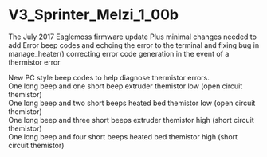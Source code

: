 # V3_Sprinter_Melzi_1_00b
The July 2017 Eaglemoss firmware update Plus minimal changes needed to add Error beep codes and echoing the error to the terminal and fixing bug in manage_heater() correcting error code generation in the event of a thermistor error  

New PC style beep codes to help diagnose thermistor errors.  
One long beep and one short beep extruder themistor low (open circuit themistor)  
One long beep and two short beeps heated bed themistor low (open circuit themistor)  
One long beep and three short beeps extruder themistor high (short circuit themistor)  
One long beep and four short beeps heated bed themistor high (short circuit themistor)  
